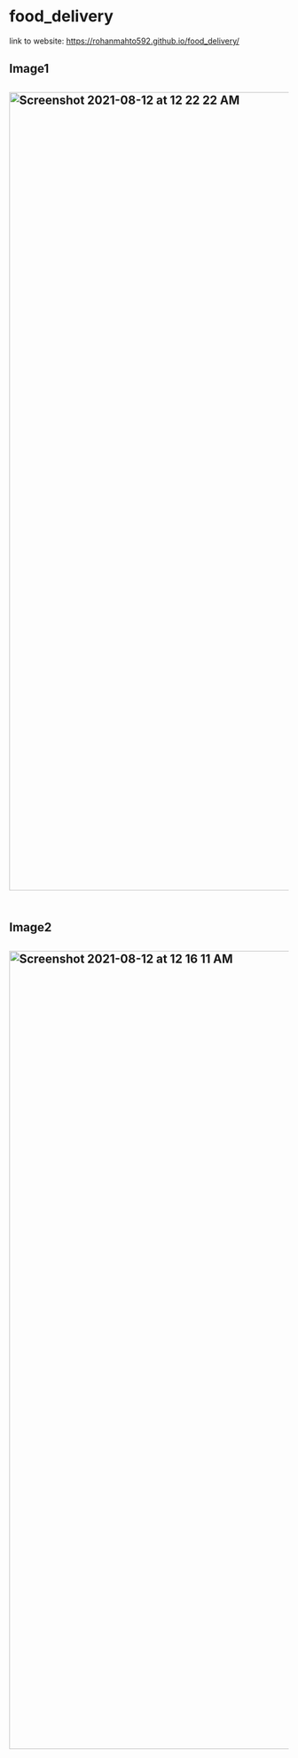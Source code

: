 # food_delivery
link to website:  https://rohanmahto592.github.io/food_delivery/

<h2>Image1<h2>
  
  <img width="1440" alt="Screenshot 2021-08-12 at 12 22 22 AM" src="https://user-images.githubusercontent.com/68339841/129086462-a391b7f4-3631-4fa4-a9eb-49582fa43323.png"><br><br>
  
  <h2>Image2<h2>
  
  <img width="1440" alt="Screenshot 2021-08-12 at 12 16 11 AM" src="https://user-images.githubusercontent.com/68339841/129085806-2eb06a4a-b492-4a7d-a971-56fc898343b5.png">


